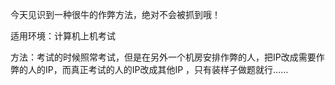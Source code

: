 <div id="sina_keyword_ad_area2" class="articalContent  ">
			<p>今天见识到一种很牛的作弊方法，绝对不会被抓到哦！</P>
<p>适用环境：计算机上机考试</P>
<p>方法：考试的时候照常考试，但是在另外一个机房安排作弊的人，把IP改成需要作弊的人的IP，而真正考试的人的IP改成其他IP
，只有装样子做题就行……</P>							
		</div>